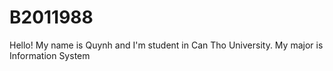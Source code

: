 # B2011988
Hello! My name is Quynh and I'm student in Can Tho University. My major is Information System
